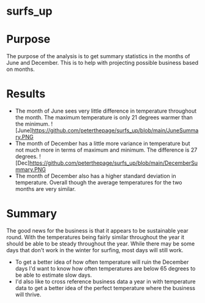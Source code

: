 # surfs_up
# Purpose
The purpose of the analysis is to get summary statistics in the months of June and December. This is to help with projecting possible business based on months.
# Results
* The month of June sees very little difference in temperature throughout the month. The maximum temperature is only 21 degrees warmer than the minimum. ![June]https://github.com/peterthepage/surfs_up/blob/main/JuneSummary.PNG
* The month of December has a little more variance in temperature but not much more in terms of maximum and minimum. The difference is 27 degrees. ![Dec]https://github.com/peterthepage/surfs_up/blob/main/DecemberSummary.PNG
* The month of December also has a higher standard deviation in temperature. Overall though the average temperatures for the two months are very similar.
# Summary
The good news for the business is that it appears to be sustainable year round. With the temperatures being fairly similar throughout the year it should be able to be steady throughout the year. While there may be some days that don't work in the winter for surfing, most days will still work.
* To get a better idea of how often temperature will ruin the December days I'd want to know how often temperatures are below 65 degrees to be able to estimate slow days.
* I'd also like to cross reference business data a year in with temperature data to get a better idea of the perfect temperature where the business will thrive.
